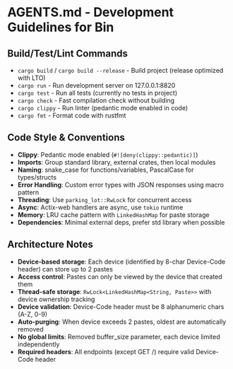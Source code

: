 # AGENTS.md - Development Guidelines for Bin

## Build/Test/Lint Commands
- `cargo build` / `cargo build --release` - Build project (release optimized with LTO)
- `cargo run` - Run development server on 127.0.0.1:8820
- `cargo test` - Run all tests (currently no tests in project)
- `cargo check` - Fast compilation check without building
- `cargo clippy` - Run linter (pedantic mode enabled in code)
- `cargo fmt` - Format code with rustfmt

## Code Style & Conventions
- **Clippy**: Pedantic mode enabled (`#![deny(clippy::pedantic)]`)
- **Imports**: Group standard library, external crates, then local modules
- **Naming**: snake_case for functions/variables, PascalCase for types/structs
- **Error Handling**: Custom error types with JSON responses using macro pattern
- **Threading**: Use `parking_lot::RwLock` for concurrent access
- **Async**: Actix-web handlers are async, use `tokio` runtime
- **Memory**: LRU cache pattern with `LinkedHashMap` for paste storage
- **Dependencies**: Minimal external deps, prefer std library when possible

## Architecture Notes
- **Device-based storage**: Each device (identified by 8-char Device-Code header) can store up to 2 pastes
- **Access control**: Pastes can only be viewed by the device that created them
- **Thread-safe storage**: `RwLock<LinkedHashMap<String, Paste>>` with device ownership tracking
- **Device validation**: Device-Code header must be 8 alphanumeric chars (A-Z, 0-9)
- **Auto-purging**: When device exceeds 2 pastes, oldest are automatically removed
- **No global limits**: Removed buffer_size parameter, each device limited independently
- **Required headers**: All endpoints (except GET /) require valid Device-Code header